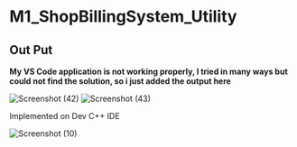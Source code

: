 # M1_ShopBillingSystem_Utility

## Out Put 

**My VS Code application is not working properly, I tried in many ways but could not find the solution, so i just added the output here**


![Screenshot (42)](https://user-images.githubusercontent.com/98815258/153602239-c41f3c9a-4677-4739-b76d-871718660729.png)
![Screenshot (43)](https://user-images.githubusercontent.com/98815258/153602273-1379397b-a92d-486e-8352-0bcff917f90b.png)

Implemented on Dev C++ IDE

![Screenshot (10)](https://user-images.githubusercontent.com/98815258/153604277-d4a484d4-5d78-40b4-9a89-1c39314db18e.png)
